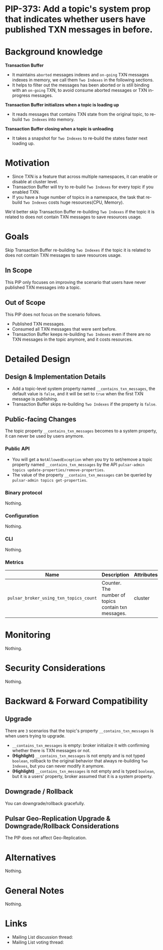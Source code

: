 # PIP-373: Add a topic's system prop that indicates whether users have published TXN messages in before.

# Background knowledge

**Transaction Buffer**
- It maintains `aborted` messages indexes and `on-going` TXN messages indexes in memory, we call them `Two Indexes` in the following sections.
- It helps to filter out the messages has been aborted or is still binding with an `on-going` TXN, to avoid consume aborted messages or TXN in-progress messages.

**Transaction Buffer initializes when a topic is loading up**
- It reads messages that contains TXN state from the original topic, to re-build `Two Indexes` into memory.

**Transaction Buffer closing when a topic is unloading**
- It takes a snapshot for `Two Indexes` to re-build the states faster next loading up.

# Motivation

- Since TXN is a feature that across multiple namespaces, it can enable or disable at cluster level.
- Transaction Buffer will try to re-build `Two Indexes` for every topic if you enabled TXN.
- If you have a huge number of topics in a namespace, the task that re-build `Two Indexes` costs huge resources(CPU, Memory).

We'd better skip Transaction Buffer re-building `Two Indexes` if the topic it is related to does not contain TXN messages to save resources usage.

# Goals

Skip Transaction Buffer re-building `Two Indexes` if the topic it is related to does not contain TXN messages to save resources usage.

## In Scope

This PIP only focuses on improving the scenario that users have never published TXN messages into a topic.

## Out of Scope

This PIP does not focus on the scenario follows.
- Published TXN messages.
- Consumed all TXN messages that were sent before.
- Transaction Buffer keeps re-building `Two Indexes` even if there are no TXN messages in the topic anymore, and it costs resources.

# Detailed Design

## Design & Implementation Details

- Add a topic-level system property named `__contains_txn_messages`, the default value is `false`, and it will be set to `true` when the first TXN message is publishing.
- Transaction Buffer skips re-building `Two Indexes` if the property is `false`.

## Public-facing Changes

The topic property `__contains_txn_messages` becomes to a system property, it can never be used by users anymore. 

### Public API
- You will get a `NotAllowedException` when you try to set/remove a topic property named `__contains_txn_messages` by the API `pulsar-admin topics update-properties/remove-properties`.
- The value of the property `__contains_txn_messages` can be queried by `pulsar-admin topics get-properties`.

### Binary protocol
Nothing.

### Configuration
Nothing.

### CLI
Nothing.

### Metrics
| Name                                       | Description                                         | Attributes | Units|
|--------------------------------------------|-----------------------------------------------------| --- | --- |
| `pulsar_broker_using_txn_topics_count` | Counter. The number of topics contain txn messages. | cluster | - |

# Monitoring

Nothing.

# Security Considerations

Nothing.

# Backward & Forward Compatibility

## Upgrade

There are `3` scenarios that the topic's property `__contains_txn_messages` is when users trying to upgrade.
- `__contains_txn_messages` is empty: broker initialize it with confirming whether there is TXN messages or not.
- **(Highlight)** `__contains_txn_messages` is not empty and is not typed `boolean`, rollback to the original behavior that always re-building `Two Indexes`, but you can never modify it anymore.
- **(Highlight)** `__contains_txn_messages` is not empty and is typed `boolean`, but it is a users' property, broker assumed that it is a system property.

## Downgrade / Rollback

You can downgrade/rollback gracefully.

## Pulsar Geo-Replication Upgrade & Downgrade/Rollback Considerations

The PIP does not affect Geo-Replication.

# Alternatives

Nothing.

# General Notes
Nothing.

# Links
* Mailing List discussion thread:
* Mailing List voting thread:
